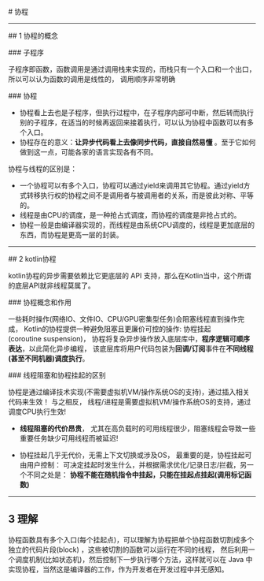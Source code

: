 # 协程

---
## 1 协程的概念

### 子程序

子程序即函数，函数调用是通过调用栈来实现的，而栈只有一个入口和一个出口，所以可以认为函数的调用是线性的，
调用顺序非常明确

### 协程

- 协程看上去也是子程序，但执行过程中，在子程序内部可中断，然后转而执行别的子程序，在适当的时候再返回来接着执行，可以认为协程中函数可以有多个入口。
- 协程存在的意义：**让异步代码看上去像同步代码，直接自然易懂** 。至于它如何做到这一点，可能各家的语言实现各有不同。

协程与线程的区别是：

- 一个协程可以有多个入口，协程可以通过yield来调用其它协程。通过yield方式转移执行权的协程之间不是调用者与被调用者的关系，而是彼此对称、平等的。
- 线程是由CPU的调度，是一种抢占式调度，而协程的调度是非抢占式的。
- 协程一般是由编译器实现的，而线程是由系统CPU调度的，线程是更加底层的东西，而协程是更高一层的封装。

---
## 2 kotlin协程

kotlin协程的异步需要依赖比它更底层的 API 支持，那么在Kotlin当中，这个所谓的底层API就非线程莫属了。

### 协程概念和作用

一些耗时操作(网络IO、文件IO、CPU/GPU密集型任务)会阻塞线程直到操作完成，
Kotlin的协程提供一种避免阻塞且更廉价可控的操作: 协程挂起(coroutine suspension)，
协程将复杂异步操作放入底层库中，**程序逻辑可顺序表达**，以此简化异步编程，
该底层库将用户代码包装为**回调/订阅**事件在**不同线程(甚至不同机器)调度执行**。

### 线程阻塞和协程挂起的区别

协程是通过编译技术实现(不需要虚拟机VM/操作系统OS的支持)，通过插入相关代码来生效！ 与之相反，
线程/进程是需要虚拟机VM/操作系统OS的支持，通过调度CPU执行生效!

- **线程阻塞的代价昂贵**， 尤其在高负载时的可用线程很少，阻塞线程会导致一些重要任务缺少可用线程而被延迟!

- 协程挂起几乎无代价，无需上下文切换或涉及OS， 最重要的是，协程挂起可由用户控制：
可决定挂起时发生什么，并根据需求优化/记录日志/拦截，另一个不同之处是：
**协程不能在随机指令中挂起，只能在挂起点挂起(调用标记函数)**


---
## 3 理解


协程函数具有多个入口(每个挂起点)，可以理解为协程把单个协程函数切割成多个独立的代码片段(block) ，这些被切割的函数可以运行在不同的线程，
然后利用一个调度机制(比如状态机)，然后控制下一步执行哪个方法，这样就可以在 Java 中实现协程，当然这是编译器的工作，作为开发者在开发过程中并无感知。
